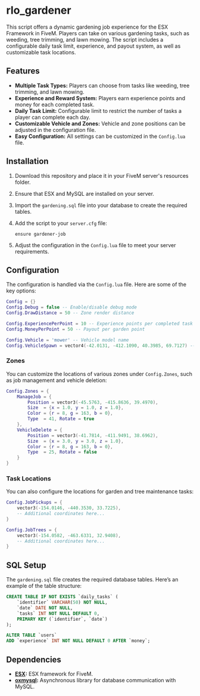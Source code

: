 # rlo_gardener

This script offers a dynamic gardening job experience for the ESX Framework in FiveM. Players can take on various gardening tasks, such as weeding, tree trimming, and lawn mowing. The script includes a configurable daily task limit, experience, and payout system, as well as customizable task locations.

## Features

- **Multiple Task Types:** Players can choose from tasks like weeding, tree trimming, and lawn mowing.
- **Experience and Reward System:** Players earn experience points and money for each completed task.
- **Daily Task Limit:** Configurable limit to restrict the number of tasks a player can complete each day.
- **Customizable Vehicle and Zones:** Vehicle and zone positions can be adjusted in the configuration file.
- **Easy Configuration:** All settings can be customized in the `Config.lua` file.

## Installation

1. Download this repository and place it in your FiveM server's resources folder.
2. Ensure that ESX and MySQL are installed on your server.
3. Import the `gardening.sql` file into your database to create the required tables.
4. Add the script to your `server.cfg` file:

   ```plaintext
   ensure gardener-job
   ```

5. Adjust the configuration in the `Config.lua` file to meet your server requirements.

## Configuration

The configuration is handled via the `Config.lua` file. Here are some of the key options:

```lua
Config = {}
Config.Debug = false -- Enable/disable debug mode
Config.DrawDistance = 50 -- Zone render distance

Config.ExperiencePerPoint = 10 -- Experience points per completed task
Config.MoneyPerPoint = 50 -- Payout per garden point

Config.Vehicle = 'mower' -- Vehicle model name
Config.VehicleSpawn = vector4(-42.0131, -412.1090, 40.3985, 69.7127) -- Vehicle spawn location
```

### Zones

You can customize the locations of various zones under `Config.Zones`, such as job management and vehicle deletion:

```lua
Config.Zones = {
    ManageJob = {
        Position = vector3(-45.5763, -415.8636, 39.4970),
        Size  = {x = 1.0, y = 1.0, z = 1.0},
        Color = {r = 8, g = 163, b = 0},
        Type  = 41, Rotate = true
    },
    VehicleDelete = {
        Position = vector3(-41.7814, -411.9491, 38.6962),
        Size  = {x = 3.0, y = 3.0, z = 1.0},
        Color = {r = 8, g = 163, b = 0},
        Type  = 25, Rotate = false
    }
}
```

### Task Locations

You can also configure the locations for garden and tree maintenance tasks:

```lua
Config.JobPickups = {
    vector3(-154.0146, -440.3530, 33.7225),
    -- Additional coordinates here...
}

Config.JobTrees = {
    vector3(-154.0582, -463.6331, 32.9408),
    -- Additional coordinates here...
}
```

## SQL Setup

The `gardening.sql` file creates the required database tables. Here’s an example of the table structure:

```sql
CREATE TABLE IF NOT EXISTS `daily_tasks` (
    `identifier` VARCHAR(50) NOT NULL,
    `date` DATE NOT NULL,
    `tasks` INT NOT NULL DEFAULT 0,
    PRIMARY KEY (`identifier`, `date`)
);

ALTER TABLE `users`
ADD `experience` INT NOT NULL DEFAULT 0 AFTER `money`;
```

## Dependencies

- **[ESX](https://github.com/esx-framework/esx_core):** ESX framework for FiveM.
- **[oxmysql](https://github.com/overextended/oxmysql):** Asynchronous library for database communication with MySQL.
